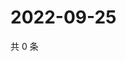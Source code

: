 # 2022-09-25

共 0 条

<!-- BEGIN WEIBO -->
<!-- 最后更新时间 Sun Sep 25 2022 19:14:44 GMT+0800 (China Standard Time) -->

<!-- END WEIBO -->
